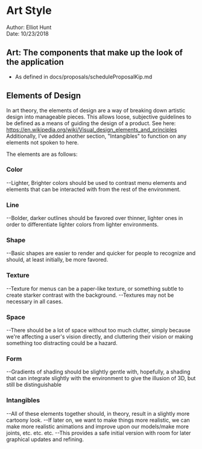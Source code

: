 # Art Style

Author: Elliot Hunt \
Date: 10/23/2018

## Art: The components that make up the look of the application
 - As defined in docs/proposals/scheduleProposalKip.md

## Elements of Design
In art theory, the elements of design are a way of breaking down artistic design into manageable pieces.
This allows loose, subjective guidelines to be defined as a means of guiding the design of a product.
See here: https://en.wikipedia.org/wiki/Visual_design_elements_and_principles
Additionally, I've added another section, "Intangibles" to function on any elements not spoken to here.

The elements are as follows:


### Color
--Lighter, Brighter colors should be used to contrast menu elements
and elements that can be interacted with from the rest of the environment.

### Line
--Bolder, darker outlines should be favored over thinner, lighter ones
in order to differentiate lighter colors from lighter environments.

### Shape
--Basic shapes are easier to render and quicker for people to recognize and should,
at least initially, be more favored.

### Texture
--Texture for menus can be a paper-like texture, or something subtle to create starker
contrast with the background.
--Textures may not be necessary in all cases.

### Space
--There should be a lot of space without too much clutter, simply because we're affecting
a user's vision directly, and cluttering their vision or making something too distracting
could be a hazard.

### Form
--Gradients of shading should be slightly gentle with, hopefully, a shading that can
integrate slightly with the environment to give the illusion of 3D, but still be distinguishable

### Intangibles
--All of these elements together should, in theory, result in a slightly more cartoony look.
--If later on, we want to make things more realistic, we can make more realistic animations
and improve upon our models/make more joints, etc. etc. etc.
--This provides a safe initial version with room for later graphical updates and refining.
